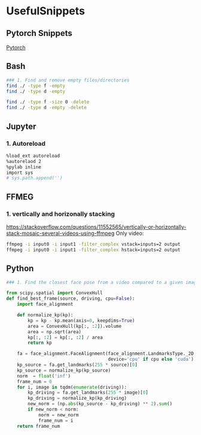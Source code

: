 # UsefulSnippets

## Pytorch Snippets
[Pytorch](./pytorch/README.md)

## Bash

```bash
### 1. Find and remove empty files/directories
find ./ -type f -empty	
find ./ -type d -empty

find ./ -type f -size 0 -delete
find ./ -type d -empty -delete
```


## Jupyter
### 1. Autoreload
```bash
%load_ext autoreload
%autorelaod 2
%pylab inline
import sys
# sys.path.append('')
```

## FFMEG
### 1. vertically and horizonally stacking
https://stackoverflow.com/questions/11552565/vertically-or-horizontally-stack-mosaic-several-videos-using-ffmpeg
Only video:
```bash
ffmpeg -i input0 -i input1 -filter_complex vstack=inputs=2 output
ffmpeg -i input0 -i input1 -filter_complex hstack=inputs=2 output
```

## Python

```python
### 1. Find the closest face pose from a video compared to a given image wiht a face

from scipy.spatial import ConvexHull
def find_best_frame(source, driving, cpu=False):
    import face_alignment

    def normalize_kp(kp):
        kp = kp - kp.mean(axis=0, keepdims=True)
        area = ConvexHull(kp[:, :2]).volume
        area = np.sqrt(area)
        kp[:, :2] = kp[:, :2] / area
        return kp

    fa = face_alignment.FaceAlignment(face_alignment.LandmarksType._2D, flip_input=True,
                                      device='cpu' if cpu else 'cuda')
    kp_source = fa.get_landmarks(255 * source)[0]
    kp_source = normalize_kp(kp_source)
    norm  = float('inf')
    frame_num = 0
    for i, image in tqdm(enumerate(driving)):
        kp_driving = fa.get_landmarks(255 * image)[0]
        kp_driving = normalize_kp(kp_driving)
        new_norm = (np.abs(kp_source - kp_driving) ** 2).sum()
        if new_norm < norm:
            norm = new_norm
            frame_num = i
    return frame_num
```

